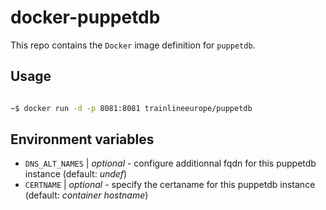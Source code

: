 # docker-puppetdb

This repo contains the `Docker` image definition for `puppetdb`.

## Usage

```bash

~$ docker run -d -p 8081:8081 trainlineeurope/puppetdb

```

## Environment variables

- `DNS_ALT_NAMES` | *optional* - configure additionnal fqdn for this puppetdb instance (default: *undef*)
- `CERTNAME` | *optional* - specify the certaname for this puppetdb instance (default: *container hostname*)
